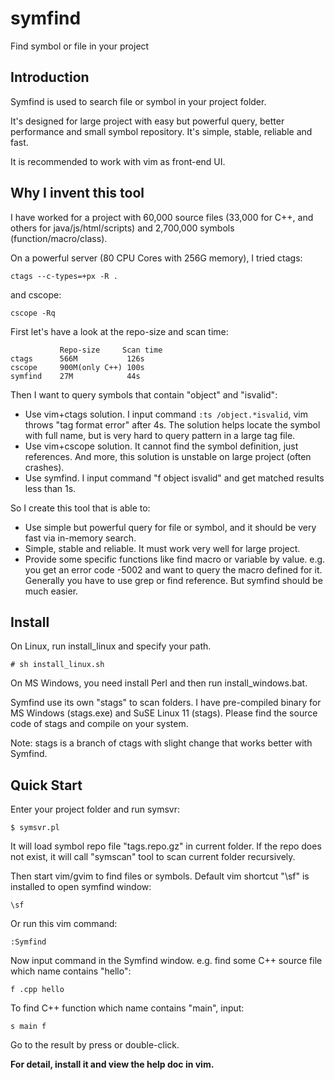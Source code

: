# symfind

Find symbol or file in your project

## Introduction

Symfind is used to search file or symbol in your project folder. 

It's designed for large project with easy but powerful query, better performance 
and small symbol repository. It's simple, stable, reliable and fast.

It is recommended to work with vim as front-end UI.

## Why I invent this tool

I have worked for a project with 60,000 source files (33,000 for C++, and others 
for java/js/html/scripts) and 2,700,000 symbols (function/macro/class).

On a powerful server (80 CPU Cores with 256G memory), I tried ctags:

	ctags --c-types=+px -R .

and cscope:

	cscope -Rq

First let's have a look at the repo-size and scan time:

	           Repo-size     Scan time
	ctags      566M           126s
	cscope     900M(only C++) 100s
	symfind    27M            44s

Then I want to query symbols that contain "object" and "isvalid":

- Use vim+ctags solution. I input command `:ts /object.*isvalid`, vim throws "tag format error" after 4s. The solution helps locate the symbol with full name, but is very hard to query pattern in a large tag file.
- Use vim+cscope solution. It cannot find the symbol definition, just references. And more, this solution is unstable on large project (often crashes).
- Use symfind. I input command "f object isvalid" and get matched results less than 1s.

So I create this tool that is able to:
- Use simple but powerful query for file or symbol, and it should be very fast via in-memory search.
- Simple, stable and reliable. It must work very well for large project. 
- Provide some specific functions like find macro or variable by value. 
  e.g. you get an error code -5002 and want to query the macro defined for it. Generally you have to use grep or find reference. But symfind should be much easier.

## Install

On Linux, run install_linux and specify your path.

	# sh install_linux.sh

On MS Windows, you need install Perl and then run install_windows.bat.

Symfind use its own "stags" to scan folders. I have pre-compiled binary for
MS Windows (stags.exe) and SuSE Linux 11 (stags). Please find the source code 
of stags and compile on your system.

Note: stags is a branch of ctags with slight change that works better
with Symfind.

## Quick Start

Enter your project folder and run symsvr:

	$ symsvr.pl

It will load symbol repo file "tags.repo.gz" in current folder. If the repo
does not exist, it will call "symscan" tool to scan current folder recursively.

Then start vim/gvim to find files or symbols. Default vim shortcut "\sf" is
installed to open symfind window:

	\sf

Or run this vim command:

	:Symfind

Now input command in the Symfind window. e.g. find some C++ source file which
name contains "hello":

	f .cpp hello

To find C++ function which name contains "main", input:

	s main f

Go to the result by press <Enter> or double-click.

**For detail, install it and view the help doc in vim.**


